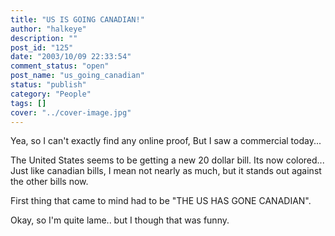 ```yaml
---
title: "US IS GOING CANADIAN!"
author: "halkeye"
description: ""
post_id: "125"
date: "2003/10/09 22:33:54"
comment_status: "open"
post_name: "us_going_canadian"
status: "publish"
category: "People"
tags: []
cover: "../cover-image.jpg"
---
```


Yea, so I can't exactly find any online proof, But I saw a commercial today...

The United States seems to be getting a new 20 dollar bill. Its now colored... Just like canadian bills, I mean not nearly as much, but it stands out against the other bills now.

First thing that came to mind had to be "THE US HAS GONE CANADIAN".

  

Okay, so I'm quite lame.. but I though that was funny.